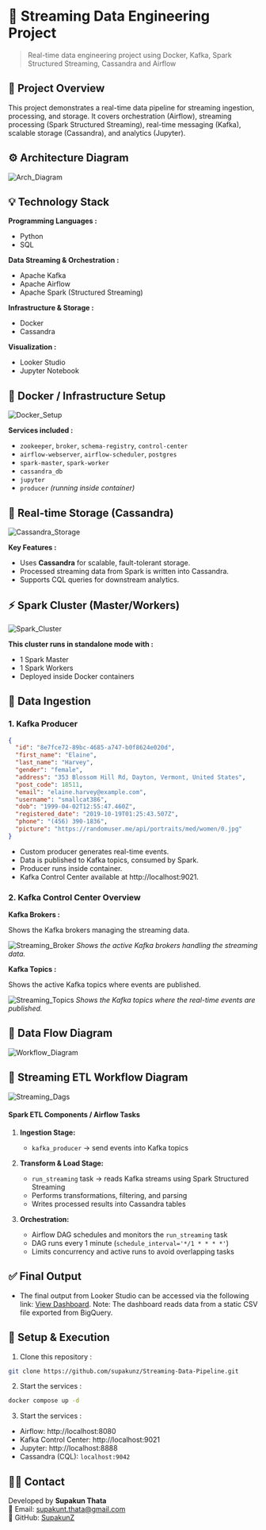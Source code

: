 
# 📡 Streaming Data Engineering Project

> Real-time data engineering project using Docker, Kafka, Spark Structured Streaming, Cassandra and Airflow

## 🧾 Project Overview

This project demonstrates a real-time data pipeline for streaming ingestion, processing, and storage.
It covers orchestration (Airflow), streaming processing (Spark Structured Streaming), real-time messaging (Kafka), scalable storage (Cassandra), and analytics (Jupyter).

## ⚙️ Architecture Diagram
![Arch_Diagram](images/Architecture_Diagram.png)

## 💡 Technology Stack

**Programming Languages :**
- Python
- SQL

**Data Streaming & Orchestration :**
- Apache Kafka
- Apache Airflow
- Apache Spark (Structured Streaming)

**Infrastructure & Storage  :**
- Docker
- Cassandra

**Visualization :**
- Looker Studio
- Jupyter Notebook

## 🐳 Docker / Infrastructure Setup

![Docker_Setup](images/Docker_Service.png)

**Services included :**
- `zookeeper`, `broker`, `schema-registry`, `control-center`
- `airflow-webserver`, `airflow-scheduler`, `postgres`
- `spark-master`, `spark-worker`
- `cassandra_db`
- `jupyter`
- `producer` *(running inside container)*

## 💾 Real-time Storage (Cassandra)

![Cassandra_Storage](images/Database_Cassandra.png)

**Key Features :**
- Uses **Cassandra** for scalable, fault-tolerant storage.
- Processed streaming data from Spark is written into Cassandra.
- Supports CQL queries for downstream analytics.

## ⚡ Spark Cluster (Master/Workers)

![Spark_Cluster](images/Spark_Cluster.png)

**This cluster runs in standalone mode with :**
- 1 Spark Master
- 1 Spark Workers
- Deployed inside Docker containers

## 📂 Data Ingestion

### 1. Kafka Producer
```json
{
  "id": "8e7fce72-89bc-4685-a747-b0f8624e020d",
  "first_name": "Elaine",
  "last_name": "Harvey",
  "gender": "female",
  "address": "353 Blossom Hill Rd, Dayton, Vermont, United States",
  "post_code": 18511,
  "email": "elaine.harvey@example.com",
  "username": "smallcat386",
  "dob": "1999-04-02T12:55:47.460Z",
  "registered_date": "2019-10-19T01:25:43.507Z",
  "phone": "(456) 390-1836",
  "picture": "https://randomuser.me/api/portraits/med/women/0.jpg"
}
```
- Custom producer generates real-time events.
- Data is published to Kafka topics, consumed by Spark.
- Producer runs inside container.
- Kafka Control Center available at http://localhost:9021.

### 2. Kafka Control Center Overview

**Kafka Brokers :**

  Shows the Kafka brokers managing the streaming data.

![Streaming_Broker](images/Streaming_Broker.png)
*Shows the active Kafka brokers handling the streaming data.*

**Kafka Topics :**
    
  Shows the active Kafka topics where events are published.

![Streaming_Topics](images/Streaming_Topics.png)
*Shows the Kafka topics where the real-time events are published.*

## 🧾 Data Flow Diagram
![Workflow_Diagram](images/Workflow_Diagram.png)

## 🔄 Streaming ETL Workflow Diagram
![Streaming_Dags](images/Streaming_Dags.png)

#### Spark ETL Components / Airflow Tasks

1. **Ingestion Stage:**
   - `kafka_producer` → send events into Kafka topics

2. **Transform & Load Stage:**
   - `run_streaming` task → reads Kafka streams using Spark Structured Streaming
   - Performs transformations, filtering, and parsing
   - Writes processed results into Cassandra tables

  
3. **Orchestration:**
   - Airflow DAG schedules and monitors the `run_streaming` task
   - DAG runs every 1 minute (`schedule_interval='*/1 * * * *'`)
   - Limits concurrency and active runs to avoid overlapping tasks

## ✅ Final Output
* The final output from Looker Studio can be accessed via the following link: [View Dashboard](https://lookerstudio.google.com/reporting/5737527d-e089-47f5-80f1-2adda4ff3019). Note: The dashboard reads data from a static CSV file exported from BigQuery.

## 🚀 Setup & Execution

1. Clone this repository :

```bash
git clone https://github.com/supakunz/Streaming-Data-Pipeline.git
```

2. Start the services :
```bash
docker compose up -d
```

3. Start the services :

- Airflow: http://localhost:8080
- Kafka Control Center: http://localhost:9021
- Jupyter: http://localhost:8888
- Cassandra (CQL): `localhost:9042`

## 🙋‍♂️ Contact

Developed by **Supakun Thata**  
📧 Email: supakunt.thata@gmail.com  
🔗 GitHub: [SupakunZ](https://github.com/SupakunZ)

